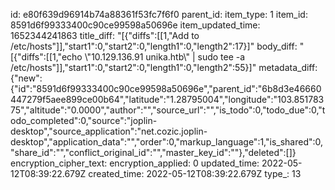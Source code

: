 id: e80f639d96914b74a88361f53fc7f6f0
parent_id: 
item_type: 1
item_id: 8591d6f99333400c90ce99598a50696e
item_updated_time: 1652344241863
title_diff: "[{\"diffs\":[[1,\"Add to /etc/hosts\"]],\"start1\":0,\"start2\":0,\"length1\":0,\"length2\":17}]"
body_diff: "[{\"diffs\":[[1,\"echo \\\"10.129.136.91 unika.htb\\\" | sudo tee -a /etc/hosts\"]],\"start1\":0,\"start2\":0,\"length1\":0,\"length2\":55}]"
metadata_diff: {"new":{"id":"8591d6f99333400c90ce99598a50696e","parent_id":"6b8d3e46660447279f5aee899ce00b64","latitude":"1.28795004","longitude":"103.85178375","altitude":"0.0000","author":"","source_url":"","is_todo":0,"todo_due":0,"todo_completed":0,"source":"joplin-desktop","source_application":"net.cozic.joplin-desktop","application_data":"","order":0,"markup_language":1,"is_shared":0,"share_id":"","conflict_original_id":"","master_key_id":""},"deleted":[]}
encryption_cipher_text: 
encryption_applied: 0
updated_time: 2022-05-12T08:39:22.679Z
created_time: 2022-05-12T08:39:22.679Z
type_: 13